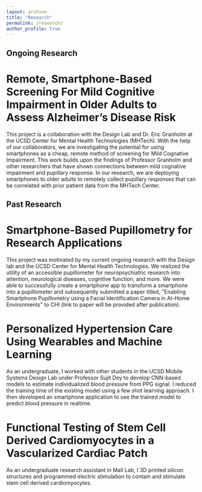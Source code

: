 ```yaml
---
layout: archive
title: "Research"
permalink: /research/
author_profile: true
---
```


## Ongoing Research
# Remote, Smartphone-Based Screening For Mild Cognitive Impairment in Older Adults to Assess Alzheimer’s Disease Risk
This project is a collaboration with the Design Lab and Dr. Eric Granholm at the UCSD Center for Mental Health Technologies (MHTech). With the help of our collaborators, we are investigating the potential for using smartphones as a cheap, remote method of screening for Mild Cognative Impairment. This work builds upon the findings of Professor Granholm and other researchers that have shown connections between mild cognative impairment and pupillary response. In our research, we are deploying smartphones to older adults to remotely collect pupillary responses that can be correlated with prior patient data from the MHTech Center.

## Past Research

# Smartphone-Based Pupillometry for Research Applications
This project was motivated by my current ongoing research with the Design lab and the UCSD Center for Mental Health Technologies. We realized the utility of an accessible pupillometer for neuropsychiatric research into attention, neurological diseases, cognitive function, and more. We were able to successfully create a smartphone app to transform a smartphone into a pupillometer and subsequently submitted a paper titled, "Enabling Smartphone Pupillometry using a Facial Identification Camera in At-Home Environments" to CHI (link to paper will be provided after publication).

# Personalized Hypertension Care Using Wearables and Machine Learning
As an undergraduate, I worked with other students in the UCSD Mobile Systems Design Lab under Professor Sujit Dey to develop CNN-based models to estimate individualized blood pressure from PPG signal. I reduced the training time of the existing model using a few shot learning approach. I then developed an smartphone application to use the trained model to predict blood pressure in realtime.

# Functional Testing of Stem Cell Derived Cardiomyocytes in a Vascularized Cardiac Patch
As an undergraduate research assistant in Mali Lab, I 3D printed silicon structures and programmed electric stimulation to contain and stimulate stem cell derived cardiomyocytes.
